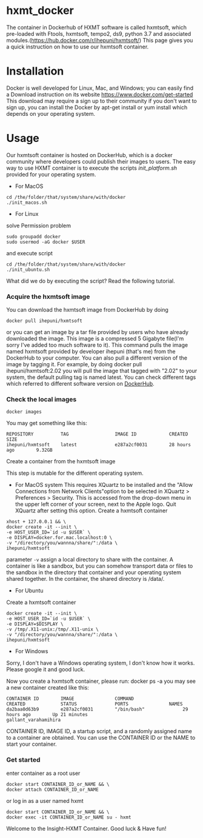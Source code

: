 
# hxmt_docker

The container in Dockerhub of HXMT software is called hxmtsoft, which pre-loaded with Ftools, hxmtsoft, tempo2, ds9, python 3.7 and associated modules.(https://hub.docker.com/r/ihepuni/hxmtsoft/)
This page gives you a quick instruction on how to use our hxmtsoft container.


# Installation

Docker is well developed for Linux, Mac, and Windows; you can easily find a Download instruction on its website https://www.docker.com/get-started
This download may require a sign up to their community if you don't want to sign up, you can install the Docker by apt-get install or yum install which depends on your operating system.

# Usage

Our hxmtsoft container is hosted on DockerHub, which is a docker community where developers could publish their images to users.
The easy way to use HXMT container is to execute the scripts *init_platform.sh* provided  for your operating system.

- For MacOS
```
cd /the/folder/that/system/share/with/docker
./init_macos.sh
```

- For Linux

solve Permission problem
```
sudo groupadd docker
sudo usermod -aG docker $USER
```
and execute script
```
cd /the/folder/that/system/share/with/docker
./init_ubuntu.sh
```

What did we do by executing the script? Read the following tutorial.

### Acquire the hxmtsoft image

You can download the hxmtsoft image from DockerHub by doing
```
docker pull ihepuni/hxmtsoft
```
or you can get an image by a tar file provided by users who have already downloaded the image. This image is a compressed 5 Gigabyte file(I'm sorry I've added too much software to it). 
This command pulls the image named hxmtsoft provided by developer ihepuni (that's me) from the DockerHub to your computer. You can also pull a different version of the image by tagging it. For example, by doing 
docker pull ihepuni/hxmtsoft:2.02
you will pull the image that tagged with "2.02" to your system, the default pulling tag is named latest. You can check different tags which referred to different software version on [DockerHub](https://hub.docker.com/r/ihepuni/hxmtsoft/).

### Check the local images
```
docker images
```
You may get something like this:
```
REPOSITORY          TAG                 IMAGE ID            CREATED             SIZE
ihepuni/hxmtsoft    latest              e287a2cf0031        28 hours ago        9.32GB
```
Create a container from the hxmtsoft image

This step is mutable for the different operating system.
- For MacOS system
This requires XQuartz to be installed and the "Allow Connections from Network Clients"option to be selected in XQuartz > Preferences > Security. This is accessed from the drop-down menu in the upper left corner of your screen, next to the Apple logo.
Quit XQuartz after setting this option.
Create a hxmtsoft container 
```
xhost + 127.0.0.1 && \
docker create -it --init \
-e HOST_USER_ID=`id -u $USER` \
-e DISPLAY=docker.for.mac.localhost:0 \
-v "/directory/you/wannna/share/":/data \
ihepuni/hxmtsoft
```
parameter `-v` assign a local directory to share with the container. A container is like a sandbox, but you can somehow transport data or files to the sandbox in the directory that container and your operating system shared together. In the container, the shared directory is /data/.

- For Ubuntu

Create a hxmtsoft container 
```
docker create -it --init \
-e HOST_USER_ID=`id -u $USER` \
-e DISPLAY=$DISPLAY \
-v /tmp/.X11-unix:/tmp/.X11-unix \
-v "/directory/you/wannna/share/":/data \
ihepuni/hxmtsoft
```

- For Windows

Sorry, I don't have a Windows operating system, I don't know how it works. Please google it and good luck.

Now you create a hxmtsoft container, please run: docker ps -a you may see a new container created like this:
```
CONTAINER ID        IMAGE               COMMAND                  CREATED             STATUS              PORTS               NAMES
da2baa0d63b9        e287a2cf0031        "/bin/bash"              29 hours ago        Up 21 minutes                           gallant_varahamihira
```

CONTAINER ID, IMAGE ID, a startup script, and a randomly assigned name to a container are obtained. You can use the CONTAINER ID or the NAME to start your container.

### Get started

enter container as a root user
```
docker start CONTAINER_ID_or_NAME && \
docker attach CONTAINER_ID_or_NAME
```
or log in as a user named hxmt 
```
docker start CONTAINER_ID_or_NAME && \
docker exec -it CONTAINER_ID_or_NAME su - hxmt
```

Welcome to the Insight-HXMT Container. Good luck & Have fun!
